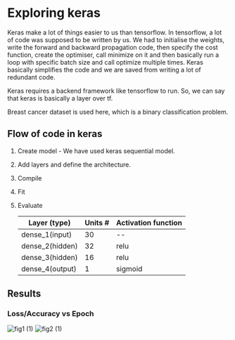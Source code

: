 # Exploring keras

Keras make a lot of things easier to us than tensorflow. In tensorflow, a lot of code was supposed to be written by us. We had to initialise the weights, write the forward and backward propagation code, then specify the cost function, create the optimiser, call minimize on it and then basically run a loop with specific batch size and call optimize multiple times. Keras basically simplifies the code and we are saved from writing a lot of redundant code. 

Keras requires a backend framework like tensorflow to run. So, we can say that keras is basically a layer over tf.

Breast cancer dataset is used here, which is a binary classification problem. 

## Flow of code in keras

1. Create model - We have used keras sequential model.
2. Add layers and define the architecture.
4. Compile
5. Fit
6. Evaluate 

      |Layer (type)|Units #|Activation function|
      |---|---|---|
      |dense_1(input)|30|--|
      |dense_2(hidden)|32|relu|
      |dense_3(hidden)|16|relu|
      |dense_4(output)|1|sigmoid|

## Results

### Loss/Accuracy vs Epoch

![fig1 (1)](https://user-images.githubusercontent.com/57486558/134528611-e4db6d98-e51a-409e-bee2-0a021537ddb1.jpg)
![fig2 (1)](https://user-images.githubusercontent.com/57486558/134528728-3599777f-2a1f-4c16-a0f5-d5c9ee2eb46f.jpg)


